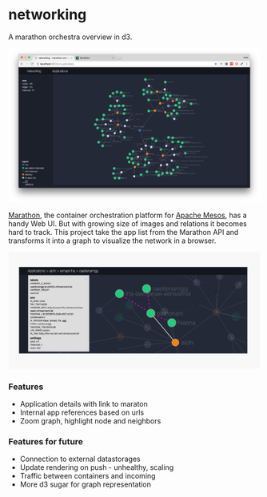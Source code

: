 # networking

A marathon orchestra overview in d3.

![Networking UI for Marathon](https://raw.githubusercontent.com/rebeling/networking/master/docs/networking-ui.png "Networking UI for Marathon")

[Marathon](https://mesosphere.github.io/marathon/), the container orchestration platform for [Apache Mesos](http://mesos.apache.org/), has a handy Web UI. But with growing size of images and relations it becomes hard to track. This project take the app list from the Marathon API and transforms it into a graph to visualize the network in a browser.

<div><img src="https://raw.githubusercontent.com/rebeling/networking/master/docs/networking-ui-detail.png" alt="Networking UI Detail"/></div>

### Features
    
* Application details with link to maraton
* Internal app references based on urls
* Zoom graph, highlight node and neighbors

### Features for future

* Connection to external datastorages
* Update rendering on push - unhealthy, scaling
* Traffic between containers and incoming
* More d3 sugar for graph representation
